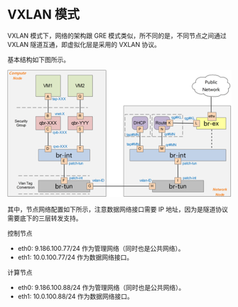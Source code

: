 # VXLAN 模式
VXLAN 模式下，网络的架构跟 GRE 模式类似，所不同的是，不同节点之间通过 VXLAN 隧道互通，即虚拟化层是采用的 VXLAN 协议。

基本结构如下图所示。

![VXLAN 模式](../images/vxlan.png)


其中，节点网络配置如下所示，注意数据网络接口需要 IP 地址，因为是隧道协议需要底下的三层转发支持。

控制节点
* eth0: 9.186.100.77/24 作为管理网络（同时也是公共网络）。
* eth1: 10.0.100.77/24 作为数据网络接口。

计算节点
* eth0: 9.186.100.88/24 作为管理网络（同时也是公共网络）。
* eth1: 10.0.100.88/24 作为数据网络接口。

